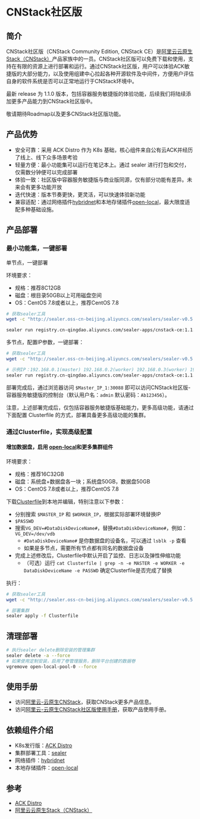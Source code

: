 # CNStack社区版

## 简介

CNStack社区版（CNStack Community Edition, CNStack CE）是[阿里云云原生Stack（CNStack）](https://cn.aliyun.com/activity/middleware/cnstack)产品家族中的一员。CNStack社区版可以免费下载和使用，支持在有限的资源上进行部署和运行。通过CNStack社区版，用户可以体验ACK敏捷版的大部分能力，以及使用组建中心拉起各种开源软件及中间件，方便用户评估自身的软件系统是否可以正常地运行于CNStack环境中。

最新 release 为 1.1.0 版本，包括容器服务敏捷版的体验功能，后续我们将陆续添加更多产品能力到CNStack社区版中。

敬请期待Roadmap以及更多CNStack社区版功能。

## 产品优势

* 安全可靠：采用 ACK Distro 作为 K8s 基础，核心组件来自公有云ACK并经历了线上、线下众多场景考验
* 轻量方便：最小功能集可以运行在笔记本上。通过 sealer 进行打包和交付，仅需数分钟便可以完成部署
* 体验一致：社区版中容器服务敏捷版与商业版同源，仅有部分功能有差异。未来会有更多功能开放
* 迭代快速：版本节奏更快，更灵活，可以快速体验新功能
* 兼容适配：通过网络插件[hybridnet](https://github.com/alibaba/hybridnet)和本地存储插件[open-local](https://github.com/alibaba/open-local)，最大限度适配多种基础设施。

## 产品部署

### 最小功能集，一键部署

单节点，一键部署

环境要求：

* 规格：推荐8C12GB
* 磁盘：根目录50GB以上可用磁盘空间
* OS：CentOS 7.8或者以上，推荐CentOS 7.8

```bash
# 获取sealer工具
wget -c "http://sealer.oss-cn-beijing.aliyuncs.com/sealers/sealer-v0.5.2-linux-amd64.tar.gz" && tar -xvf sealer-v0.5.2-linux-amd64.tar.gz -C /usr/bin

sealer run registry.cn-qingdao.aliyuncs.com/sealer-apps/cnstack-ce:1.1.0 -m `hostname -i` -p $passwd
```

多节点，配置IP参数，一键部署：

```bash
# 获取sealer工具
wget -c "http://sealer.oss-cn-beijing.aliyuncs.com/sealers/sealer-v0.5.2-linux-amd64.tar.gz" && tar -xvf sealer-v0.5.2-linux-amd64.tar.gz -C /usr/bin

# 示例IP：192.168.0.1(master) 192.168.0.2(worker) 192.168.0.3(worker) 192.168.0.4(worker)
sealer run registry.cn-qingdao.aliyuncs.com/sealer-apps/cnstack-ce:1.1.0 -m 192.168.0.1 -n 192.168.0.2,192.168.0.3,192.168.0.4 -p $passwd
```

部署完成后，通过浏览器访问 `$Master_IP_1:30088` 即可以访问CNStack社区版-容器服务敏捷版的控制台（默认用户名：`admin` 默认密码：`Ab123456`）。

注意，上述部署完成后，仅包括容器服务敏捷版基础能力，更多高级功能，请通过下面配置 Clusterfile 的方式，部署具备更多高级功能的集群。

### 通过Clusterfile，实现高级配置

#### 增加数据盘，启用 [open-local](https://github.com/alibaba/open-local)和更多集群组件

环境要求：

* 规格：推荐16C32GB
* 磁盘：系统盘+数据盘各一块；系统盘50GB，数据盘50GB
* OS：CentOS 7.8或者以上，推荐CentOS 7.8

下载[Clusterfile](./deploy/Clusterfile)到本地并编辑，特别注意以下参数：

* 分别搜索 `$MASTER_IP` 和 `$WORKER_IP`，根据实际部署环境替换IP
* `$PASSWD`
* 搜索`VG_DEV=#DataDiskDeviceName#`，替换`#DataDiskDeviceName#`，例如：`VG_DEV=/dev/vdb`
  * `#DataDiskDeviceName#` 是你数据盘的设备名，可以通过 `lsblk -p` 查看
  * 如果是多节点，需要所有节点都有同名的数据盘设备
* 完成上述修改后，Clusterfile中默认开启了监控、日志以及弹性伸缩功能
  * （可选）运行 `cat Clusterfile | grep -n -e MASTER -e WORKER -e DataDiskDeviceName -e PASSWD` 确定Clusterfile是否完成了替换

执行：

```bash
# 获取sealer工具
wget -c "http://sealer.oss-cn-beijing.aliyuncs.com/sealers/sealer-v0.5.2-linux-amd64.tar.gz" && tar -xvf sealer-v0.5.2-linux-amd64.tar.gz -C /usr/bin

# 部署集群
sealer apply -f Clusterfile
```

## 清理部署

```bash
# 执行sealer delete删除安装的管理集群
sealer delete -a --force
# 如果使用定制安装，启用了卷管理服务，删除平台创建的数据卷
vgremove open-local-pool-0 --force 
```

## 使用手册

* 访问[阿里云-云原生CNStack](https://www.aliyun.com/activity/middleware/cnstack)，获取CNStack更多产品信息。
* 访问[阿里云-云原生CNStack社区版使用手册](https://apsarastackdocument.oss-cn-hangzhou.aliyuncs.com/12_ApsaraACK/%E7%A4%BE%E5%8C%BA%E7%89%88/v1.1.0/%E9%98%BF%E9%87%8C%E4%BA%91%20CNStack%20V1.1.0%20%E7%A4%BE%E5%8C%BA%E7%89%88%20%E7%94%A8%E6%88%B7%E6%8C%87%E5%8D%97%2020220110.pdf?spm=a2c4g.14484272.agile.29&file=%E9%98%BF%E9%87%8C%E4%BA%91%20CNStack%20V1.1.0%20%E7%A4%BE%E5%8C%BA%E7%89%88%20%E7%94%A8%E6%88%B7%E6%8C%87%E5%8D%97%2020220110.pdf)，获取产品使用手册。

## 依赖组件介绍

* K8s发行版：[ACK Distro](https://github.com/AliyunContainerService/ackdistro)
* 集群部署工具：[sealer](https://github.com/alibaba/sealer)
* 网络插件：[hybridnet](https://github.com/alibaba/hybridnet)
* 本地存储插件：[open-local](https://github.com/alibaba/open-local)

## 参考

* [ACK Distro](https://github.com/AliyunContainerService/ackdistro)
* [阿里云云原生Stack（CNStack）](https://cn.aliyun.com/activity/middleware/cnstack)
